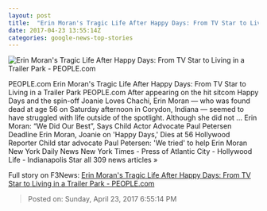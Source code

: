 ```yaml
---
layout: post
title:  "Erin Moran's Tragic Life After Happy Days: From TV Star to Living in a Trailer Park - PEOPLE.com"
date: 2017-04-23 13:55:14Z
categories: google-news-top-stories
---
```


![Erin Moran's Tragic Life After Happy Days: From TV Star to Living in a Trailer Park - PEOPLE.com](http://i2.wp.com/peopledotcom.files.wordpress.com/2017/04/erin-moran-c.jpg?crop=0px%2C0px%2C1842px%2C1381.5px&resize=660%2C495&ssl=1)

PEOPLE.com Erin Moran's Tragic Life After Happy Days: From TV Star to Living in a Trailer Park PEOPLE.com After appearing on the hit sitcom Happy Days and the spin-off Joanie Loves Chachi, Erin Moran — who was found dead at age 56 on Saturday afternoon in Corydon, Indiana — seemed to have struggled with life outside of the spotlight. Although she did not ... Erin Moran: “We Did Our Best”, Says Child Actor Advocate Paul Petersen Deadline Erin Moran, Joanie on 'Happy Days,' Dies at 56 Hollywood Reporter Child star advocate Paul Petersen: 'We tried' to help Erin Moran New York Daily News New York Times - Press of Atlantic City - Hollywood Life - Indianapolis Star all 309 news articles »


Full story on F3News: [Erin Moran's Tragic Life After Happy Days: From TV Star to Living in a Trailer Park - PEOPLE.com](http://www.f3nws.com/n/2hPfZC)

> Posted on: Sunday, April 23, 2017 6:55:14 PM
